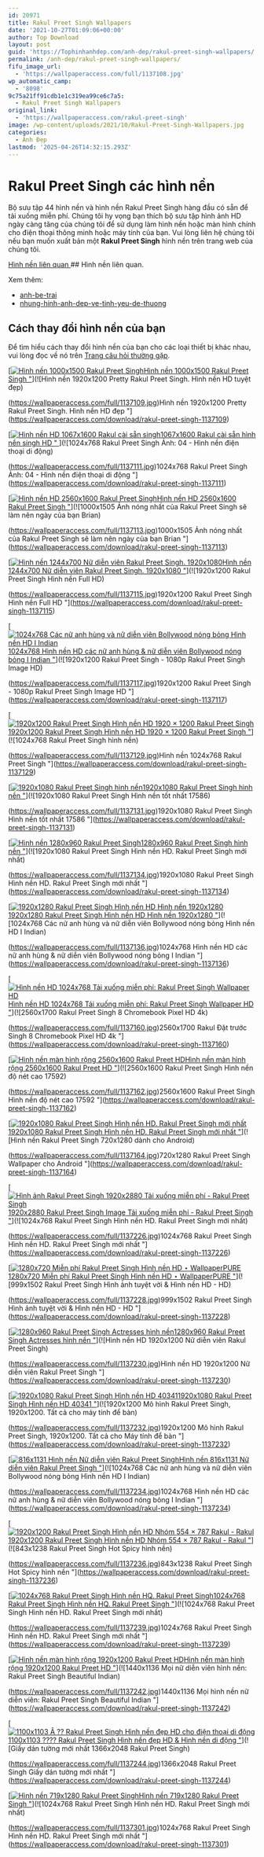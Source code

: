 ```yaml
---
id: 20971
title: Rakul Preet Singh Wallpapers
date: '2021-10-27T01:09:06+00:00'
author: Top Download
layout: post
guid: 'https://Tophinhanhdep.com/anh-dep/rakul-preet-singh-wallpapers/'
permalink: /anh-dep/rakul-preet-singh-wallpapers/
fifu_image_url:
  - 'https://wallpaperaccess.com/full/1137108.jpg'
wp_automatic_camp:
  - '8098'
9c75a21ff91cdb1e1c319ea99ce6c7a5:
  - Rakul Preet Singh Wallpapers
original_link:
  - 'https://wallpaperaccess.com/rakul-preet-singh'
image: /wp-content/uploads/2021/10/Rakul-Preet-Singh-Wallpapers.jpg
categories:
  - Ảnh Đẹp
lastmod: '2025-04-26T14:32:15.293Z'
---
```

# Rakul Preet Singh các hình nền

Bộ sưu tập 44 hình nền và hình nền Rakul Preet Singh hàng đầu có sẵn để tải xuống miễn phí. Chúng tôi hy vọng bạn thích bộ sưu tập hình ảnh HD ngày càng tăng của chúng tôi để sử dụng làm hình nền hoặc màn hình chính cho điện thoại thông minh hoặc máy tính của bạn. Vui lòng liên hệ chúng tôi nếu bạn muốn xuất bản một **Rakul Preet Singh** hình nền trên trang web của chúng tôi.

[Hình nền liên quan ](#related) ## Hình nền liên quan.

   
 Xem thêm:

   
- [anh-be-trai](https://tophinhanhdep.com/hinh-anh-de-thuong/anh-be-trai/)
- [nhung-hinh-anh-dep-ve-tinh-yeu-de-thuong](https://tophinhanhdep.com/anh-tinh-yeu/nhung-hinh-anh-dep-ve-tinh-yeu-de-thuong/)

## Cách thay đổi hình nền của bạn

Để tìm hiểu cách thay đổi hình nền của bạn cho các loại thiết bị khác nhau, vui lòng đọc về nó trên [Trang câu hỏi thường gặp](https://tophinhanhdep.com/faq/).

  
[[![Hình nền 1000x1500 Rakul Preet Singh](https://wallpaperaccess.com/full/1137108.jpg)Hình nền 1000x1500 Rakul Preet Singh "](https://wallpaperaccess.com/download/rakul-preet-singh-1137108)](![Hình nền 1920x1200 Pretty Rakul Preet Singh.  Hình nền HD tuyệt đẹp)

(https://wallpaperaccess.com/full/1137109.jpg)Hình nền 1920x1200 Pretty Rakul Preet Singh. Hình nền HD đẹp "](https://wallpaperaccess.com/download/rakul-preet-singh-1137109)

[[![Hình nền HD 1067x1600 Rakul cài sẵn singh](https://wallpaperaccess.com/full/1137110.jpg)1067x1600 Rakul cài sẵn hình nền singh HD " ](https://wallpaperaccess.com/download/rakul-preet-singh-1137110)](![1024x768 Rakul Preet Singh Ảnh: 04 - Hình nền điện thoại di động)

(https://wallpaperaccess.com/full/1137111.jpg)1024x768 Rakul Preet Singh Ảnh: 04 - Hình nền điện thoại di động "](https://wallpaperaccess.com/download/rakul-preet-singh-1137111)

[[![Hình nền HD 2560x1600 Rakul Preet Singh](https://wallpaperaccess.com/full/1137112.jpg)Hình nền HD 2560x1600 Rakul Preet Singh "](https://wallpaperaccess.com/download/rakul-preet-singh-1137112)](![1000x1505 Ảnh nóng nhất của Rakul Preet Singh sẽ làm nên ngày của bạn Brian)

(https://wallpaperaccess.com/full/1137113.jpg)1000x1505 Ảnh nóng nhất của Rakul Preet Singh sẽ làm nên ngày của bạn Brian "](https://wallpaperaccess.com/download/rakul-preet-singh-1137113)

[[![Hình nền 1244x700 Nữ diễn viên Rakul Preet Singh.  1920x1080](https://wallpaperaccess.com/full/1137114.jpg)Hình nền 1244x700 Nữ diễn viên Rakul Preet Singh. 1920x1080 "](https://wallpaperaccess.com/download/rakul-preet-singh-1137114)](![1920x1200 Rakul Preet Singh Hình nền Full HD)

(https://wallpaperaccess.com/full/1137115.jpg)1920x1200 Rakul Preet Singh Hình nền Full HD "](https://wallpaperaccess.com/download/rakul-preet-singh-1137115)

[[![1024x768 Các nữ anh hùng và nữ diễn viên Bollywood nóng bỏng Hình nền HD I Indian](https://wallpaperaccess.com/full/1137116.jpg)1024x768 Hình nền HD các nữ anh hùng &amp; nữ diễn viên Bollywood nóng bỏng I Indian "](https://wallpaperaccess.com/download/rakul-preet-singh-1137116)](![1920x1200 Rakul Preet Singh - 1080p Rakul Preet Singh Image HD)

(https://wallpaperaccess.com/full/1137117.jpg)1920x1200 Rakul Preet Singh - 1080p Rakul Preet Singh Image HD "](https://wallpaperaccess.com/download/rakul-preet-singh-1137117)

[[![1920x1200 Rakul Preet Singh Hình nền HD 1920 × 1200 Rakul Preet Singh](https://wallpaperaccess.com/full/1137128.jpg)1920x1200 Rakul Preet Singh Hình nền HD 1920 × 1200 Rakul Preet Singh "](https://wallpaperaccess.com/download/rakul-preet-singh-1137128)](![1024x768 Rakul Preet Singh hình nền)

(https://wallpaperaccess.com/full/1137129.jpg)Hình nền 1024x768 Rakul Preet Singh "](https://wallpaperaccess.com/download/rakul-preet-singh-1137129)

[[![1920x1080 Rakul Preet Singh hình nền](https://wallpaperaccess.com/full/1137130.jpg)1920x1080 Rakul Preet Singh hình nền "](https://wallpaperaccess.com/download/rakul-preet-singh-1137130)](![1920x1080 Rakul Preet Singh Hình nền tốt nhất 17586)

(https://wallpaperaccess.com/full/1137131.jpg)1920x1080 Rakul Preet Singh Hình nền tốt nhất 17586 "](https://wallpaperaccess.com/download/rakul-preet-singh-1137131)

[[![Hình nền 1280x960 Rakul Preet Singh](https://wallpaperaccess.com/full/1137132.jpg)1280x960 Rakul Preet Singh hình nền "](https://wallpaperaccess.com/download/rakul-preet-singh-1137132)](![1920x1080 Rakul Preet Singh Hình nền HD.  Rakul Preet Singh mới nhất)

(https://wallpaperaccess.com/full/1137134.jpg)1920x1080 Rakul Preet Singh Hình nền HD. Rakul Preet Singh mới nhất "](https://wallpaperaccess.com/download/rakul-preet-singh-1137134)

[[![1920x1280 Rakul Preet Singh Hình nền HD Hình nền 1920x1280](https://wallpaperaccess.com/full/1137135.jpg)1920x1280 Rakul Preet Singh Hình nền HD Hình nền 1920x1280 "](https://wallpaperaccess.com/download/rakul-preet-singh-1137135)](![1024x768 Các nữ anh hùng và nữ diễn viên Bollywood nóng bỏng Hình nền HD I Indian)

(https://wallpaperaccess.com/full/1137136.jpg)1024x768 Hình nền HD các nữ anh hùng &amp; nữ diễn viên Bollywood nóng bỏng I Indian "](https://wallpaperaccess.com/download/rakul-preet-singh-1137136)

[[![Hình nền HD 1024x768 Tải xuống miễn phí: Rakul Preet Singh Wallpaper HD](https://wallpaperaccess.com/full/1137137.jpg)Hình nền HD 1024x768 Tải xuống miễn phí: Rakul Preet Singh Wallpaper HD "](https://wallpaperaccess.com/download/rakul-preet-singh-1137137)](![2560x1700 Rakul Preet Singh 8 Chromebook Pixel HD 4k)

(https://wallpaperaccess.com/full/1137160.jpg)2560x1700 Rakul Đặt trước Singh 8 Chromebook Pixel HD 4k "](https://wallpaperaccess.com/download/rakul-preet-singh-1137160)

[[![Hình nền màn hình rộng 2560x1600 Rakul Preet HD](https://wallpaperaccess.com/full/1137161.jpg)Hình nền màn hình rộng 2560x1600 Rakul Preet HD "](https://wallpaperaccess.com/download/rakul-preet-singh-1137161)](![2560x1600 Rakul Preet Singh Hình nền độ nét cao 17592)

(https://wallpaperaccess.com/full/1137162.jpg)2560x1600 Rakul Preet Singh Hình nền độ nét cao 17592 "](https://wallpaperaccess.com/download/rakul-preet-singh-1137162)

[[![1920x1080 Rakul Preet Singh Hình nền HD.  Rakul Preet Singh mới nhất](https://wallpaperaccess.com/full/1137163.jpg)1920x1080 Rakul Preet Singh Hình nền HD. Rakul Preet Singh mới nhất "](https://wallpaperaccess.com/download/rakul-preet-singh-1137163)](![Hình nền Rakul Preet Singh 720x1280 dành cho Android)

(https://wallpaperaccess.com/full/1137164.jpg)720x1280 Rakul Preet Singh Wallpaper cho Android "](https://wallpaperaccess.com/download/rakul-preet-singh-1137164)

[[![Hình ảnh Rakul Preet Singh 1920x2880 Tải xuống miễn phí - Rakul Preet Singh](https://wallpaperaccess.com/full/1137165.jpg)1920x2880 Rakul Preet Singh Image Tải xuống miễn phí - Rakul Preet Singh "](https://wallpaperaccess.com/download/rakul-preet-singh-1137165)](![1024x768 Rakul Preet Singh Hình nền HD.  Rakul Preet Singh mới nhất)

(https://wallpaperaccess.com/full/1137226.jpg)1024x768 Rakul Preet Singh Hình nền HD. Rakul Preet Singh mới nhất "](https://wallpaperaccess.com/download/rakul-preet-singh-1137226)

[[![1280x720 Miễn phí Rakul Preet Singh Hình nền HD ⋆ WallpaperPURE](https://wallpaperaccess.com/full/1137227.jpg)1280x720 Miễn phí Rakul Preet Singh Hình nền HD ⋆ WallpaperPURE "](https://wallpaperaccess.com/download/rakul-preet-singh-1137227)](![999x1502 Rakul Preet Singh Hình ảnh tuyệt vời & Hình nền HD - HD)

(https://wallpaperaccess.com/full/1137228.jpg)999x1502 Rakul Preet Singh Hình ảnh tuyệt vời &amp; Hình nền HD - HD "](https://wallpaperaccess.com/download/rakul-preet-singh-1137228)

[[![1280x960 Rakul Preet Singh Actresses hình nền](https://wallpaperaccess.com/full/1137229.jpg)1280x960 Rakul Preet Singh Actresses hình nền "](https://wallpaperaccess.com/download/rakul-preet-singh-1137229)](![Hình nền HD 1920x1200 Nữ diễn viên Rakul Preet Singh)

(https://wallpaperaccess.com/full/1137230.jpg)Hình nền HD 1920x1200 Nữ diễn viên Rakul Preet Singh "](https://wallpaperaccess.com/download/rakul-preet-singh-1137230)

[[![1920x1080 Rakul Preet Singh Hình nền HD 40341](https://wallpaperaccess.com/full/1137231.jpg)1920x1080 Rakul Preet Singh Hình nền HD 40341 ​​"](https://wallpaperaccess.com/download/rakul-preet-singh-1137231)](![1920x1200 Mô hình Rakul Preet Singh, 1920x1200.  Tất cả cho máy tính để bàn)

(https://wallpaperaccess.com/full/1137232.jpg)1920x1200 Mô hình Rakul Preet Singh, 1920x1200. Tất cả cho Máy tính để bàn "](https://wallpaperaccess.com/download/rakul-preet-singh-1137232)

[[![816x1131 Hình nền Nữ diễn viên Rakul Preet Singh](https://wallpaperaccess.com/full/1137233.jpg)Hình nền 816x1131 Nữ diễn viên Rakul Preet Singh "](https://wallpaperaccess.com/download/rakul-preet-singh-1137233)](![1024x768 Các nữ anh hùng và nữ diễn viên Bollywood nóng bỏng Hình nền HD I Indian)

(https://wallpaperaccess.com/full/1137234.jpg)1024x768 Hình nền HD các nữ anh hùng &amp; nữ diễn viên Bollywood nóng bỏng I Indian "](https://wallpaperaccess.com/download/rakul-preet-singh-1137234)

[[![1920x1200 Rakul Preet Singh Hình nền HD Nhóm 554 × 787 Rakul - Rakul](https://wallpaperaccess.com/full/1137235.jpg)1920x1200 Rakul Preet Singh Hình nền HD Nhóm 554 × 787 Rakul - Rakul "](https://wallpaperaccess.com/download/rakul-preet-singh-1137235)](![843x1238 Rakul Preet Singh Hot Spicy hình nền)

(https://wallpaperaccess.com/full/1137236.jpg)843x1238 Rakul Preet Singh Hot Spicy hình nền "](https://wallpaperaccess.com/download/rakul-preet-singh-1137236)

[[![1024x768 Rakul Preet Singh Hình nền HQ.  Rakul Preet Singh](https://wallpaperaccess.com/full/1137237.jpg)1024x768 Rakul Preet Singh Hình nền HQ. Rakul Preet Singh "](https://wallpaperaccess.com/download/rakul-preet-singh-1137237)](![1024x768 Rakul Preet Singh Hình nền HD.  Rakul Preet Singh mới nhất)

(https://wallpaperaccess.com/full/1137239.jpg)1024x768 Rakul Preet Singh Hình nền HD. Rakul Preet Singh mới nhất "](https://wallpaperaccess.com/download/rakul-preet-singh-1137239)

[[![Hình nền màn hình rộng 1920x1200 Rakul Preet HD](https://wallpaperaccess.com/full/1137240.jpg)Hình nền màn hình rộng 1920x1200 Rakul Preet HD "](https://wallpaperaccess.com/download/rakul-preet-singh-1137240)](![1440x1136 Mọi nữ diễn viên hình nền: Rakul Preet Singh Beautiful Indian)

(https://wallpaperaccess.com/full/1137242.jpg)1440x1136 Mọi hình nền nữ diễn viên: Rakul Preet Singh Beautiful Indian "](https://wallpaperaccess.com/download/rakul-preet-singh-1137242)

[[![1100x1103 Â ??  Rakul Preet Singh Hình nền đẹp HD cho điện thoại di động](https://wallpaperaccess.com/full/1137243.jpg)1100x1103 ???? Rakul Preet Singh Hình nền đẹp HD &amp; Hình nền di động "](https://wallpaperaccess.com/download/rakul-preet-singh-1137243)](![Giấy dán tường mới nhất 1366x2048 Rakul Preet Singh)

(https://wallpaperaccess.com/full/1137244.jpg)1366x2048 Rakul Preet Singh Giấy dán tường mới nhất "](https://wallpaperaccess.com/download/rakul-preet-singh-1137244)

[[![Hình nền 719x1280 Rakul Preet Singh](https://wallpaperaccess.com/full/1137245.jpg)Hình nền 719x1280 Rakul Preet Singh "](https://wallpaperaccess.com/download/rakul-preet-singh-1137245)](![1024x768 Rakul Preet Singh Hình nền HD.  Rakul Preet Singh mới nhất)

(https://wallpaperaccess.com/full/1137301.jpg)1024x768 Rakul Preet Singh Hình nền HD. Rakul Preet Singh mới nhất "](https://wallpaperaccess.com/download/rakul-preet-singh-1137301)
